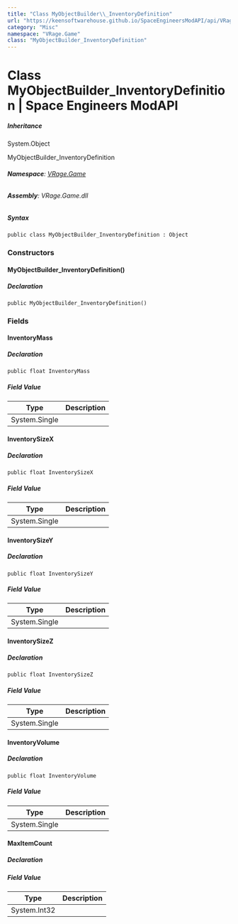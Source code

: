 ```yaml
---
title: "Class MyObjectBuilder\\_InventoryDefinition"
url: "https://keensoftwarehouse.github.io/SpaceEngineersModAPI/api/VRage.Game.MyObjectBuilder_InventoryDefinition.html"
category: "Misc"
namespace: "VRage.Game"
class: "MyObjectBuilder_InventoryDefinition"
---
```


# Class MyObjectBuilder\_InventoryDefinition | Space Engineers ModAPI

##### Inheritance

System.Object

MyObjectBuilder\_InventoryDefinition

###### **Namespace**: [VRage.Game](https://keensoftwarehouse.github.io/SpaceEngineersModAPI/api/VRage.Game.html)

###### **Assembly**: VRage.Game.dll

##### Syntax

```
public class MyObjectBuilder_InventoryDefinition : Object
```

### Constructors

#### MyObjectBuilder\_InventoryDefinition()

##### Declaration

```
public MyObjectBuilder_InventoryDefinition()
```

### Fields

#### InventoryMass

##### Declaration

```
public float InventoryMass
```

##### Field Value

| Type | Description |
| --- | --- |
| System.Single |     |

#### InventorySizeX

##### Declaration

```
public float InventorySizeX
```

##### Field Value

| Type | Description |
| --- | --- |
| System.Single |     |

#### InventorySizeY

##### Declaration

```
public float InventorySizeY
```

##### Field Value

| Type | Description |
| --- | --- |
| System.Single |     |

#### InventorySizeZ

##### Declaration

```
public float InventorySizeZ
```

##### Field Value

| Type | Description |
| --- | --- |
| System.Single |     |

#### InventoryVolume

##### Declaration

```
public float InventoryVolume
```

##### Field Value

| Type | Description |
| --- | --- |
| System.Single |     |

#### MaxItemCount

##### Declaration

##### Field Value

| Type | Description |
| --- | --- |
| System.Int32 |     |